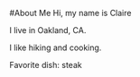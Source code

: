 #About Me
Hi, my name is Claire

I live in Oakland, CA.

I like hiking and cooking.

Favorite dish: steak